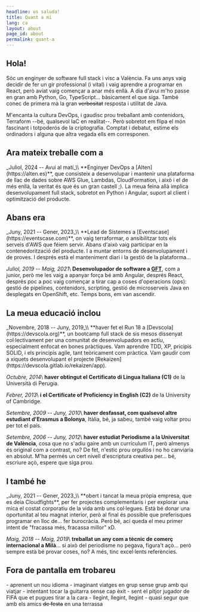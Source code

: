 ```yaml
---
headline: us saluda!
title: Quant a mi
lang: ca
layout: about
page_id: about
permalink: quant-a
---
```


<h2 class="section print-only"><i class="fa-solid fa-user"></i> Hola!</h2>
Sóc un enginyer de software full stack i visc a València. Fa uns anys vaig decidir de fer un gir professional (i vital) i vaig aprendre a programar en React, però aviat vaig començar a anar més enllà. A dia d'avui m'ho passe en gran amb Python, Go, TypeScript... bàsicament el que siga. També conec de primera mà la gran <del>verbositat</del> resposta i utilitat de Java.

M'encanta la cultura DevOps, i gaudisc prou treballant amb contenidors, Terraform --bé, qualsevol IaC en realitat--. Però sobretot em flipa el món fascinant i totpoderós de la criptografia. Comptat i debatut, estime els ordinadors i alguna que altra vegada ells em corresponen.


<h2 class="section"><i class="fa-solid fa-briefcase"></i> Ara mateix treballe com a</h2>
_Juliol, 2024 -- Avui al matí_\\
**Enginyer DevOps a [Alten](https://alten.es)**, que consisteix a desenvolupar i mantenir una plataforma de llac de dades sobre AWS Glue, Lambdas, CloudFormation, i això i el de més enllà, la veritat és que és un gran castell ;). La meua feina allà implica desenvolupament full stack, sobretot en Python i Angular, suport al client i optimització del producte.

<h2 class="section"><i class="fa-solid fa-backwards"></i> Abans era</h2>
_Juny, 2021 -- Gener, 2023_\\
**Lead de Sistemes a [Eventscase](https://eventscase.com)**, on vaig terraformar, o ansibilitzar tots els serveis d'AWS que féiem servir. Abans d'això vaig participar en la contenedorització del producte. I a muntar entorns de desenvolupament i de proves. I després està el manteniment diari i la gestió de la plataforma...

_Juliol, 2019 -- Maig, 2021_\\
**Desenvolupador de software a [GFT](https://gft.com)**, com a junior, però me les vaig a apanyar força bé amb Angular, després React, després poc a poc vaig començar a tirar cap a coses d'operacions (ops): gestió de pipelines, contenidors, scripting, gestió de microserveis Java en desplegats en OpenShift, etc. Temps bons, em van ascendir.

<h2 class="section"><i class="fa-solid fa-graduation-cap"></i> La meua educació inclou</h2>
_Novembre, 2018 -- Juny, 2019_\\
**haver fet el Run 18 a [Devscola](https://devscola.org)**, un bootcamp full stack de sis mesos dissenyat col·lectivament per una comunitat de desenvolupadors en actiu, especialment enfocat en bones pràctiques. Vam aprendre TDD, XP, pricipis SOLID, i els principis agile, tant teòricament com pràctica. Vam gaudir com a xiquets desenvolupant el projecte [Rekaizen](https://devscola.gitlab.io/rekaizen/app).

_Octubre, 2014_\\
**haver obtingut el Certificato di Lingua Italiana (C1)** de la Università di Perugia.

_Febrer, 2013_\\
**i el Certificate of Proficiency in English (C2)** de la University of Cambridge.

_Setembre, 2009 -- Juny, 2010_\\
**haver desfassat, com qualsevol altre estudiant d'Erasmus a Bolonya**, Itàlia, bé, ja sabeu, també vaig voltar prou per tot el país.

_Setembre, 2006 -- Juny, 2012_\\
**haver estudiat Periodisme a la Universitat de València**, cosa que no s'adiu gaire amb un currículum IT, però almenys és original com a contrast, no? De fet, n'estic prou orgullós i no ho canviaria en absolut. M'ha permés un cert nivell d'escriptura creativa per... bé, escriure açò, espere que siga prou.

<h2 class="section"><i class="fa-solid fa-star-of-life"></i> I també he</h2>
_Juny, 2021 -- Gener, 2023_\\
**obert i tancat la meua pròpia empresa, que es deia Cloudfights**, per fer projectes complementaris i per explorar una mica el costat corporatiu de la vida amb uns col·legues. Està bé donar una oportunitat al teu magnat interior, però al final és possible que preferisques programar en lloc de... fer burocràcia. Però bé, ací queda el meu primer intent de "fracassa més, fracassa millor" xD.

_Maig, 2018 -- Maig, 2019_\\
**treballat un any com a tècnic de comerç internacional a Milà**... si això del periodisme no pegava, figura't açò... però sempre està bé provar coses, no? A més, tinc excel·lents referències.

<h2 class="section"><i class="fa-solid fa-signs-post"></i> Fora de pantalla em trobareu</h2>
- aprenent un nou idioma
- imaginant viatges en grup sense grup amb qui viatjar
- intentant tocar la guitarra sense cap èxit
- sent el pitjor jugador de FIFA que et pugues tirar a la cara
- llegint, llegint, llegint
- quasi segur que amb els amics <del>de festa</del> en una terrassa
